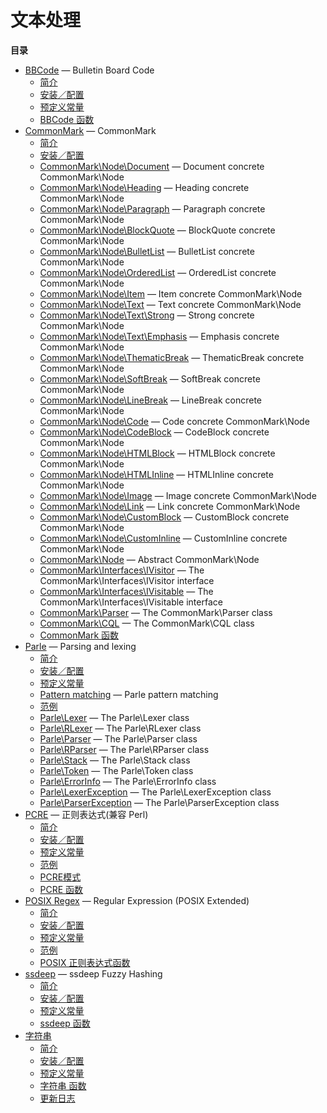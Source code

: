 文本处理
========

**目录**

-   [BBCode](/book/bbcode.html) — Bulletin Board Code
    -   [简介](/intro/bbcode.html)
    -   [安装／配置](/bbcode/setup.html)
    -   [预定义常量](/bbcode/constants.html)
    -   [BBCode 函数](/ref/bbcode.html)
-   [CommonMark](/book/cmark.html) — CommonMark
    -   [简介](/intro/cmark.html)
    -   [安装／配置](/cmark/setup.html)
    -   [CommonMark\\Node\\Document](/class/commonmark-node-document.html)
        — Document concrete CommonMark\\Node
    -   [CommonMark\\Node\\Heading](/class/commonmark-node-heading.html)
        — Heading concrete CommonMark\\Node
    -   [CommonMark\\Node\\Paragraph](/class/commonmark-node-paragraph.html)
        — Paragraph concrete CommonMark\\Node
    -   [CommonMark\\Node\\BlockQuote](/class/commonmark-node-blockquote.html)
        — BlockQuote concrete CommonMark\\Node
    -   [CommonMark\\Node\\BulletList](/class/commonmark-node-bulletlist.html)
        — BulletList concrete CommonMark\\Node
    -   [CommonMark\\Node\\OrderedList](/class/commonmark-node-orderedlist.html)
        — OrderedList concrete CommonMark\\Node
    -   [CommonMark\\Node\\Item](/class/commonmark-node-item.html) —
        Item concrete CommonMark\\Node
    -   [CommonMark\\Node\\Text](/class/commonmark-node-text.html) —
        Text concrete CommonMark\\Node
    -   [CommonMark\\Node\\Text\\Strong](/class/commonmark-node-text-strong.html)
        — Strong concrete CommonMark\\Node
    -   [CommonMark\\Node\\Text\\Emphasis](/class/commonmark-node-text-emphasis.html)
        — Emphasis concrete CommonMark\\Node
    -   [CommonMark\\Node\\ThematicBreak](/class/commonmark-node-thematicbreak.html)
        — ThematicBreak concrete CommonMark\\Node
    -   [CommonMark\\Node\\SoftBreak](/class/commonmark-node-softbreak.html)
        — SoftBreak concrete CommonMark\\Node
    -   [CommonMark\\Node\\LineBreak](/class/commonmark-node-linebreak.html)
        — LineBreak concrete CommonMark\\Node
    -   [CommonMark\\Node\\Code](/class/commonmark-node-code.html) —
        Code concrete CommonMark\\Node
    -   [CommonMark\\Node\\CodeBlock](/class/commonmark-node-codeblock.html)
        — CodeBlock concrete CommonMark\\Node
    -   [CommonMark\\Node\\HTMLBlock](/class/commonmark-node-htmlblock.html)
        — HTMLBlock concrete CommonMark\\Node
    -   [CommonMark\\Node\\HTMLInline](/class/commonmark-node-htmlinline.html)
        — HTMLInline concrete CommonMark\\Node
    -   [CommonMark\\Node\\Image](/class/commonmark-node-image.html) —
        Image concrete CommonMark\\Node
    -   [CommonMark\\Node\\Link](/class/commonmark-node-link.html) —
        Link concrete CommonMark\\Node
    -   [CommonMark\\Node\\CustomBlock](/class/commonmark-node-customblock.html)
        — CustomBlock concrete CommonMark\\Node
    -   [CommonMark\\Node\\CustomInline](/class/commonmark-node-custominline.html)
        — CustomInline concrete CommonMark\\Node
    -   [CommonMark\\Node](/class/commonmark-node.html) — Abstract
        CommonMark\\Node
    -   [CommonMark\\Interfaces\\IVisitor](/class/commonmark-interfaces-ivisitor.html)
        — The CommonMark\\Interfaces\\IVisitor interface
    -   [CommonMark\\Interfaces\\IVisitable](/class/commonmark-interfaces-ivisitable.html)
        — The CommonMark\\Interfaces\\IVisitable interface
    -   [CommonMark\\Parser](/class/commonmark-parser.html) — The
        CommonMark\\Parser class
    -   [CommonMark\\CQL](/class/commonmark-cql.html) — The
        CommonMark\\CQL class
    -   [CommonMark 函数](/ref/cmark.html)
-   [Parle](/book/parle.html) — Parsing and lexing
    -   [简介](/intro/parle.html)
    -   [安装／配置](/parle/setup.html)
    -   [预定义常量](/parle/constants.html)
    -   [Pattern matching](/parle/pattern/matching.html) — Parle pattern
        matching
    -   [范例](/parle/examples.html)
    -   [Parle\\Lexer](/class/parle-lexer.html) — The Parle\\Lexer class
    -   [Parle\\RLexer](/class/parle-rlexer.html) — The Parle\\RLexer
        class
    -   [Parle\\Parser](/class/parle-parser.html) — The Parle\\Parser
        class
    -   [Parle\\RParser](/class/parle-rparser.html) — The Parle\\RParser
        class
    -   [Parle\\Stack](/class/parle-stack.html) — The Parle\\Stack class
    -   [Parle\\Token](/class/parle-token.html) — The Parle\\Token class
    -   [Parle\\ErrorInfo](/class/parle-errorinfo.html) — The
        Parle\\ErrorInfo class
    -   [Parle\\LexerException](/class/parle-lexerexception.html) — The
        Parle\\LexerException class
    -   [Parle\\ParserException](/class/parle-parserexception.html) —
        The Parle\\ParserException class
-   [PCRE](/book/pcre.html) — 正则表达式(兼容 Perl)
    -   [简介](/intro/pcre.html)
    -   [安装／配置](/pcre/setup.html)
    -   [预定义常量](/pcre/constants.html)
    -   [范例](/pcre/examples.html)
    -   [PCRE模式](/pcre/pattern.html)
    -   [PCRE 函数](/ref/pcre.html)
-   [POSIX Regex](/book/regex.html) — Regular Expression (POSIX
    Extended)
    -   [简介](/intro/regex.html)
    -   [安装／配置](/regex/setup.html)
    -   [预定义常量](/regex/constants.html)
    -   [范例](/regex/examples.html)
    -   [POSIX 正则表达式函数](/ref/regex.html)
-   [ssdeep](/book/ssdeep.html) — ssdeep Fuzzy Hashing
    -   [简介](/intro/ssdeep.html)
    -   [安装／配置](/ssdeep/setup.html)
    -   [预定义常量](/ssdeep/constants.html)
    -   [ssdeep 函数](/ref/ssdeep.html)
-   [字符串](/book/strings.html)
    -   [简介](/intro/strings.html)
    -   [安装／配置](/strings/setup.html)
    -   [预定义常量](/string/constants.html)
    -   [字符串 函数](/ref/strings.html)
    -   [更新日志](/changelog/strings.html)
